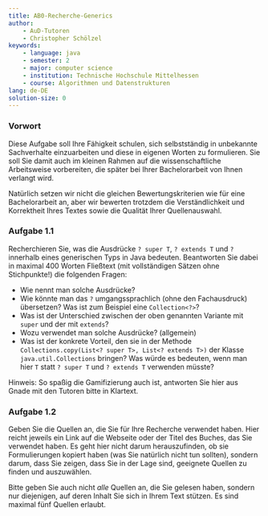 ```yaml
---
title: AB0-Recherche-Generics
author:
    - AuD-Tutoren
    - Christopher Schölzel
keywords:
    - language: java
    - semester: 2
    - major: computer science
    - institution: Technische Hochschule Mittelhessen
    - course: Algorithmen und Datenstrukturen
lang: de-DE
solution-size: 0
---
```


### Vorwort

Diese Aufgabe soll Ihre Fähigkeit schulen, sich selbstständig in unbekannte Sachverhalte einzuarbeiten und diese in eigenen Worten zu formulieren.
Sie soll Sie damit auch im kleinen Rahmen auf die wissenschaftliche Arbeitsweise vorbereiten, die später bei Ihrer Bachelorarbeit von Ihnen verlangt wird.

Natürlich setzen wir nicht die gleichen Bewertungskriterien wie für eine Bachelorarbeit an, aber wir bewerten trotzdem die Verständlichkeit und Korrektheit Ihres Textes sowie die Qualität Ihrer Quellenauswahl.

### Aufgabe 1.1

Recherchieren Sie, was die Ausdrücke `? super T`, `? extends T` und `?` innerhalb eines generischen Typs in Java bedeuten.
Beantworten Sie dabei in maximal 400 Worten Fließtext (mit vollständigen Sätzen ohne Stichpunkte!) die folgenden Fragen:

* Wie nennt man solche Ausdrücke?
* Wie könnte man das `?` umgangssprachlich (ohne den Fachausdruck) übersetzen? Was ist zum Beispiel eine `Collection<?>`?
* Was ist der Unterschied zwischen der oben genannten Variante mit `super` und der mit `extends`?
* Wozu verwendet man solche Ausdrücke? (allgemein)
* Was ist der konkrete Vorteil, den sie in der Methode `Collections.copy(List<? super T>, List<? extends T>)` der Klasse `java.util.Collections` bringen?
    Was würde es bedeuten, wenn man hier `T` statt `? super T` und `? extends T` verwenden müsste?

Hinweis: So spaßig die Gamifizierung auch ist, antworten Sie hier aus Gnade mit den Tutoren bitte in Klartext.

### Aufgabe 1.2

Geben Sie die Quellen an, die Sie für Ihre Recherche verwendet haben. Hier reicht jeweils ein Link auf die Webseite oder der Titel des Buches, das Sie verwendet haben.
Es geht hier nicht darum herauszufinden, ob sie Formulierungen kopiert haben (was Sie natürlich nicht tun sollten), sondern darum, dass Sie zeigen, dass Sie in der Lage sind, geeignete Quellen zu finden und auszuwählen.

Bitte geben Sie auch nicht *alle* Quellen an, die Sie gelesen haben, sondern nur diejenigen, auf deren Inhalt Sie sich in Ihrem Text stützen.
Es sind maximal fünf Quellen erlaubt.
